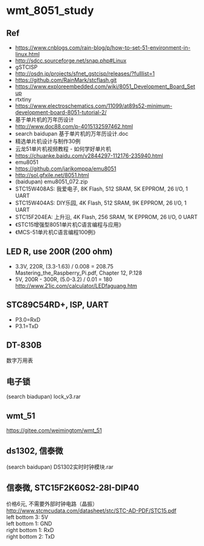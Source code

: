 # wmt_8051_study

## Ref  
* https://www.cnblogs.com/rain-blog/p/how-to-set-51-environment-in-linux.html  
* http://sdcc.sourceforge.net/snap.php#Linux  
* gSTCISP  
* http://osdn.jp/projects/sfnet_gstcisp/releases/?fulllist=1  
* https://github.com/RainMark/stcflash.git  
* https://www.exploreembedded.com/wiki/8051_Development_Board_Setup  
* rtxtiny  
* https://www.electroschematics.com/11099/at89s52-minimum-development-board-8051-tutorial-2/  
* 基于单片机的万年历设计  
* http://www.doc88.com/p-4015132597462.html  
* search baidupan 基于单片机的万年历设计.doc  
* 精选单片机设计与制作30例  
* 云龙51单片机视频教程 - 如何学好单片机  
* https://chuanke.baidu.com/v2844297-112176-235940.html  
* emu8051  
* https://github.com/jarikomppa/emu8051  
* http://sol.gfxile.net/8051.html  
* (baidupan) emu8051_072.zip  
* STC15W408AS: 我爱电子, 8K Flash, 512 SRAM, 5K EPPROM, 26 I/O, 1 UART      
* STC15W404AS: DIY乐园, 4K Flash, 512 SRAM, 9K EPPROM, 26 I/O, 1 UART  
* STC15F204EA: 上升沿, 4K Flash, 256 SRAM, 1K EPPROM, 26 I/O, 0 UART    
* 《STC15增强型8051单片机C语言编程与应用》  
* 《MCS-51单片机C语言编程100例》  

## LED R, use 200R (200 ohm)      
* 3.3V, 220R, (3.3-1.63) / 0.008 = 208.75    
Mastering_the_Raspberry_Pi.pdf, Chapter 12, P.128  
* 5V, 200R - 300R, (5.0-3.2) / 0.01 = 180    
http://www.21ic.com/calculator/LEDfaguang.htm  

## STC89C54RD+, ISP, UART  
* P3.0=RxD  
* P3.1=TxD  

## DT-830B  
数字万用表  

## 电子锁  
(search biadupan) lock_v3.rar  

## wmt_51  
https://gitee.com/weimingtom/wmt_51  

## ds1302, 信泰微    
(search baidupan) DS1302实时时钟模块.rar  

## 信泰微, STC15F2K60S2-28I-DIP40
价格6元, 不需要外部时钟电路（晶振）  
http://www.stcmcudata.com/datasheet/stc/STC-AD-PDF/STC15.pdf  
left bottom 3: 5V  
left bottom 1: GND  
right bottom 1: RxD  
right bottom 2: TxD  

